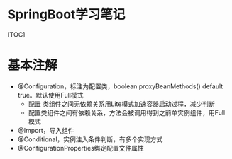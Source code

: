 # SpringBoot学习笔记

[TOC]

# 基本注解

- @Configuration，标注为配置类，boolean proxyBeanMethods() default true。默认使用Full模式
  - 配置 类组件之间无依赖关系用Lite模式加速容器启动过程，减少判断
  - 配置类组件之间有依赖关系，方法会被调用得到之前单实例组件，用Full模式
- @Import，导入组件
- @Conditional，实例注入条件判断，有多个实现方式
- @ConfigurationProperties绑定配置文件属性






